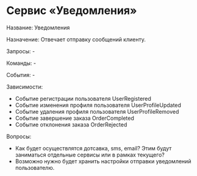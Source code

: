 # Сервис «Уведомления»

Название: Уведомления

Назначение: Отвечает отправку сообщений клиенту.

Запросы: -

Команды: -

События: -

Зависимости:
- Событие регистрации пользователя UserRegistered
- Событие изменения профиля пользователя UserProfileUpdated
- Событие удаления профиля пользователя UserProfileRemoved
- Событие завершение заказа OrderCompleted
- Событие отклонения заказа OrderRejected

Вопросы:
- Как будет осуществлятся дотсавка, sms, email? Этим будут заниматься отдельные сервисы или в рамках текущего?
- Возможно нужно будет хранить настройки отправки уведомлений пользователю.